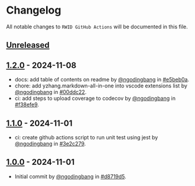 # Changelog

All notable changes to `RWID GitHub Actions` will be documented in this file.

## [Unreleased](https://github.com/ngodingbang/rwid-github-actions/compare/1.2.0...main)

## [1.2.0](https://github.com/ngodingbang/rwid-github-actions/releases/tag/1.2.0) - 2024-11-08

- docs: add table of contents on readme by [@ngodingbang](https://github.com/ngodingbang) in [#e5beb0a](https://github.com/ngodingbang/rwid-github-actions/commit/e5beb0aad8f60377d2b24d962d1cd3cbbf2df384).
- chore: add yzhang.markdown-all-in-one into vscode extensions list by [@ngodingbang](https://github.com/ngodingbang) in [#00ddc22](https://github.com/ngodingbang/rwid-github-actions/commit/00ddc22d12ac2da77962d10a59c7d7eb9a6e64b9).
- ci: add steps to upload coverage to codecov by [@ngodingbang](https://github.com/ngodingbang) in [#f38efe9](https://github.com/ngodingbang/rwid-github-actions/commit/f38efe9d9e961bd46cc3bb946b174c2a2532d7b0).

## [1.1.0](https://github.com/ngodingbang/rwid-github-actions/releases/tag/1.1.0) - 2024-11-01

- ci: create github actions script to run unit test using jest by [@ngodingbang](https://github.com/ngodingbang) in [#3e2c279](https://github.com/ngodingbang/rwid-github-actions/commit/3e2c279ed81d740ac1f4c378fd6edb56955d79cf).

## [1.0.0](https://github.com/ngodingbang/rwid-github-actions/releases/tag/1.0.0) - 2024-11-01

- Initial commit by [@ngodingbang](https://github.com/ngodingbang) in [#d8719d5](https://github.com/ngodingbang/rwid-github-actions/commit/d8719d5c35e38a7897c1784818060e67b528a824).
